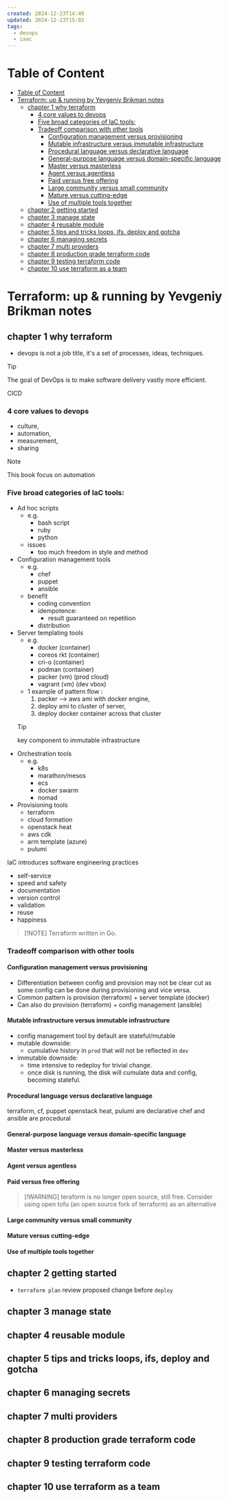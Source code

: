 ```yaml
---
created: 2024-12-23T14:49
updated: 2024-12-23T15:02
tags:
  - devops
  - iaac
---
```


# Table of Content
- [Table of Content](#table-of-content)
- [Terraform: up \& running by Yevgeniy Brikman notes](#terraform-up--running-by-yevgeniy-brikman-notes)
  - [chapter 1 why terraform](#chapter-1-why-terraform)
    - [4 core values to devops](#4-core-values-to-devops)
    - [Five broad categories of IaC tools:](#five-broad-categories-of-iac-tools)
    - [Tradeoff comparison with other tools](#tradeoff-comparison-with-other-tools)
      - [Configuration management versus provisioning](#configuration-management-versus-provisioning)
      - [Mutable infrastructure versus immutable infrastructure](#mutable-infrastructure-versus-immutable-infrastructure)
      - [Procedural language versus declarative language](#procedural-language-versus-declarative-language)
      - [General-purpose language versus domain-specific language](#general-purpose-language-versus-domain-specific-language)
      - [Master versus masterless](#master-versus-masterless)
      - [Agent versus agentless](#agent-versus-agentless)
      - [Paid versus free offering](#paid-versus-free-offering)
      - [Large community versus small community](#large-community-versus-small-community)
      - [Mature versus cutting-edge](#mature-versus-cutting-edge)
      - [Use of multiple tools together](#use-of-multiple-tools-together)
  - [chapter 2 getting started](#chapter-2-getting-started)
  - [chapter 3 manage state](#chapter-3-manage-state)
  - [chapter 4 reusable module](#chapter-4-reusable-module)
  - [chapter 5 tips and tricks loops, ifs, deploy and gotcha](#chapter-5-tips-and-tricks-loops-ifs-deploy-and-gotcha)
  - [chapter 6 managing secrets](#chapter-6-managing-secrets)
  - [chapter 7 multi providers](#chapter-7-multi-providers)
  - [chapter 8 production grade terraform code](#chapter-8-production-grade-terraform-code)
  - [chapter 9 testing terraform code](#chapter-9-testing-terraform-code)
  - [chapter 10 use terraform as a team](#chapter-10-use-terraform-as-a-team)



# Terraform: up & running by Yevgeniy Brikman notes

## chapter 1 why terraform
- devops is not a job title, it's a set of processes, ideas, techniques.
> [!TIP]
> The goal of DevOps is to make software delivery vastly more efficient.
> 
> CICD 

### 4 core values to devops 
- culture, 
- automation, 
- measurement, 
- sharing 

> [!NOTE]
> This book focus on automation

### Five broad categories of IaC tools:
- Ad hoc scripts
  - e.g.
    - bash script
    - ruby
    - python
  - issues
    - too much freedom in style and method
- Configuration management tools
  - e.g.
    - chef
    - puppet
    - ansible
  - benefit
    - coding convention
    - idempotence:
      - result guaranteed on repetition
    - distribution
- Server templating tools
  - e.g.
    - docker (container)
    - coreos rkt (container)
    - cri-o (container)
    - podman (container)
    - packer (vm) (prod cloud)
    - vagrant (vm) (dev vbox)
  - 1 example of pattern flow :
    1. packer --> aws ami with docker engine, 
    2. deploy ami to cluster of server, 
    3. deploy docker container across that cluster
  > [!TIP] 
  > key component to immutable infrastructure
- Orchestration tools
  - e.g.
    - k8s
    - marathon/mesos 
    - ecs
    - docker swarm
    - nomad 
- Provisioning tools
  - terraform
  - cloud formation
  - openstack heat
  - aws cdk
  - arm template (azure)
  - pulumi

IaC introduces software engineering practices
- self-service
- speed and safety 
- documentation
- version control
- validation
- reuse
- happiness

> [!NOTE] Terraform written in Go.

### Tradeoff comparison with other tools

#### Configuration management versus provisioning
- Differentiation between config and provision may not be clear cut as some config can be done during provisioning and vice versa.
- Common pattern is provision (terraform) + server template (docker)
- Can also do provision (terraform) + config management (ansible)

#### Mutable infrastructure versus immutable infrastructure
- config management tool by default are stateful/mutable
- mutable downside:
  - cumulative history in `prod` that will not be reflected in `dev`
- immutable downside:
  - time intensive to redeploy for trivial change.
  - once disk is running, the disk will cumulate data and config, becoming stateful.
#### Procedural language versus declarative language
terraform, cf, puppet openstack heat, pulumi are declarative
chef and ansible are procedural
#### General-purpose language versus domain-specific language
#### Master versus masterless
#### Agent versus agentless
#### Paid versus free offering
> [!WARNING] teraform is no longer open source, still free. Consider using open tofu (an open source fork of terraform) as an alternative


#### Large community versus small community
#### Mature versus cutting-edge
#### Use of multiple tools together

## chapter 2 getting started
- `terraform plan` review proposed change before `deploy`
## chapter 3 manage state

## chapter 4 reusable module

## chapter 5 tips and tricks loops, ifs, deploy and gotcha

## chapter 6 managing secrets

## chapter 7 multi providers

## chapter 8 production grade terraform code

## chapter 9 testing terraform code

## chapter 10 use terraform as a team
